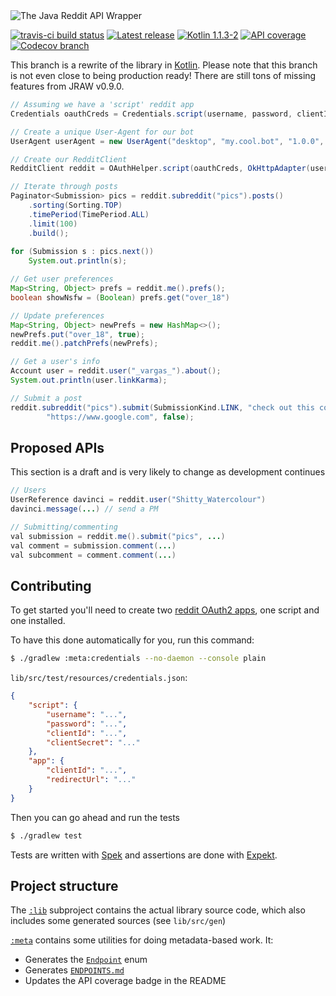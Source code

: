 <img src="https://raw.githubusercontent.com/thatJavaNerd/JRAW/kotlin/art/header.png" alt="The Java Reddit API Wrapper" />

[![travis-ci build status](https://img.shields.io/travis/mattbdean/JRAW.svg)](https://travis-ci.org/mattbdean/JRAW)
[![Latest release](https://img.shields.io/github/release/mattbdean/JRAW.svg)](https://bintray.com/thatjavanerd/maven/JRAW/_latestVersion)
[![Kotlin 1.1.3-2](https://img.shields.io/badge/Kotlin-1.1.3--2-blue.svg)](http://kotlinlang.org)
[![API coverage](https://img.shields.io/badge/API_coverage-33%25-9C27B0.svg)](https://github.com/thatJavaNerd/JRAW/blob/kotlin/ENDPOINTS.md)
[![Codecov branch](https://img.shields.io/codecov/c/github/mattbdean/JRAW/kotlin.svg)](https://codecov.io/gh/mattbdean/JRAW/branch/kotlin)

This branch is a rewrite of the library in [Kotlin](https://kotlinlang.org/). Please note that this branch is not even close to being production ready! There are still tons of missing features from JRAW v0.9.0.

```java
// Assuming we have a 'script' reddit app
Credentials oauthCreds = Credentials.script(username, password, clientId, clientSecret);

// Create a unique User-Agent for our bot
UserAgent userAgent = new UserAgent("desktop", "my.cool.bot", "1.0.0", "myRedditUsername");

// Create our RedditClient
RedditClient reddit = OAuthHelper.script(oauthCreds, OkHttpAdapter(userAgent));

// Iterate through posts
Paginator<Submission> pics = reddit.subreddit("pics").posts()
    .sorting(Sorting.TOP)
    .timePeriod(TimePeriod.ALL)
    .limit(100)
    .build();
    
for (Submission s : pics.next())
    System.out.println(s);

// Get user preferences
Map<String, Object> prefs = reddit.me().prefs();
boolean showNsfw = (Boolean) prefs.get("over_18")

// Update preferences
Map<String, Object> newPrefs = new HashMap<>();
newPrefs.put("over_18", true);
reddit.me().patchPrefs(newPrefs);

// Get a user's info
Account user = reddit.user("_vargas_").about();
System.out.println(user.linkKarma);

// Submit a post
reddit.subreddit("pics").submit(SubmissionKind.LINK, "check out this cool website i found",
        "https://www.google.com", false);
```

## Proposed APIs

This section is a draft and is very likely to change as development continues

```java
// Users
UserReference davinci = reddit.user("Shitty_Watercolour")
davinci.message(...) // send a PM

// Submitting/commenting
val submission = reddit.me().submit("pics", ...)
val comment = submission.comment(...)
val subcomment = comment.comment(...)
```

## Contributing

To get started you'll need to create two [reddit OAuth2 apps](https://www.reddit.com/prefs/apps), one script and one installed.

To have this done automatically for you, run this command:

```sh
$ ./gradlew :meta:credentials --no-daemon --console plain
```

`lib/src/test/resources/credentials.json`:

```json
{
    "script": {
        "username": "...",
        "password": "...",
        "clientId": "...",
        "clientSecret": "..."
    },
    "app": {
        "clientId": "...",
        "redirectUrl": "..."
    }
}
```

Then you can go ahead and run the tests

```sh
$ ./gradlew test
```

Tests are written with [Spek](http://spekframework.org/) and assertions are done with [Expekt](https://github.com/winterbe/expekt).

## Project structure

The [`:lib`](https://github.com/thatJavaNerd/JRAW/tree/kotlin/lib) subproject contains the actual library source code, which also includes some generated sources (see `lib/src/gen`)

[`:meta`](https://github.com/thatJavaNerd/JRAW/tree/kotlin/meta) contains some utilities for doing metadata-based work. It:

 - Generates the [`Endpoint`](https://github.com/thatJavaNerd/JRAW/tree/kotlin/lib/src/gen/java/net/dean/jraw/Endpoint.java) enum
 - Generates [`ENDPOINTS.md`](https://github.com/thatJavaNerd/JRAW/tree/kotlin/ENDPOINTS.md)
 - Updates the API coverage badge in the README
